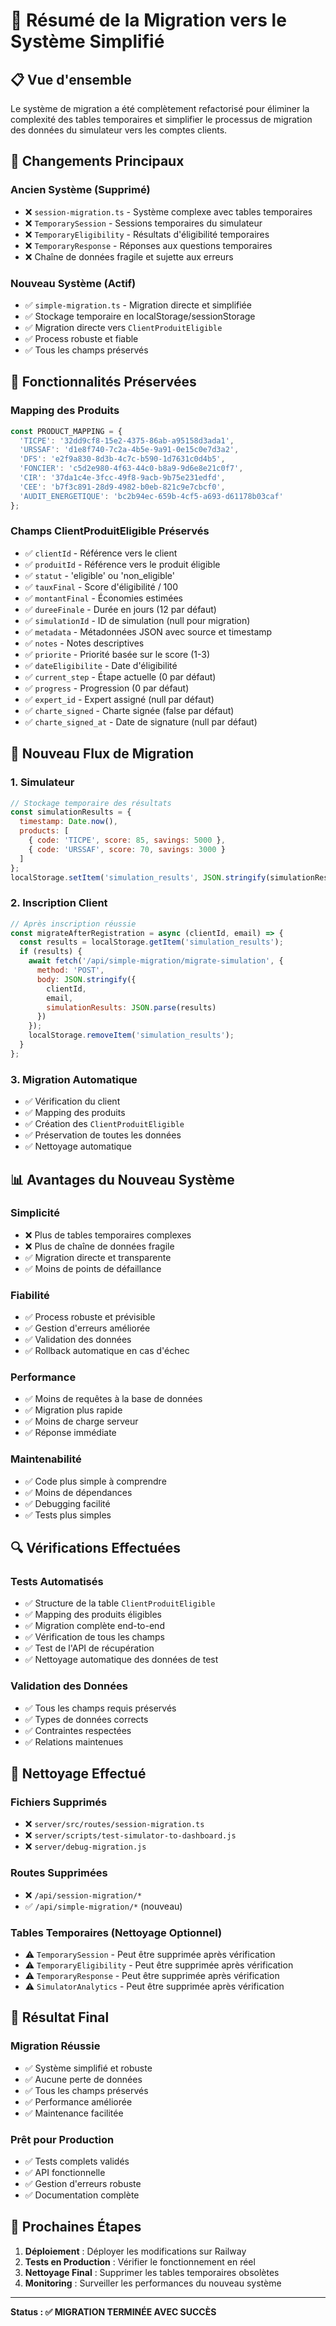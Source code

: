 # 🔄 Résumé de la Migration vers le Système Simplifié

## 📋 Vue d'ensemble

Le système de migration a été complètement refactorisé pour éliminer la complexité des tables temporaires et simplifier le processus de migration des données du simulateur vers les comptes clients.

## 🎯 Changements Principaux

### **Ancien Système (Supprimé)**
- ❌ `session-migration.ts` - Système complexe avec tables temporaires
- ❌ `TemporarySession` - Sessions temporaires du simulateur
- ❌ `TemporaryEligibility` - Résultats d'éligibilité temporaires
- ❌ `TemporaryResponse` - Réponses aux questions temporaires
- ❌ Chaîne de données fragile et sujette aux erreurs

### **Nouveau Système (Actif)**
- ✅ `simple-migration.ts` - Migration directe et simplifiée
- ✅ Stockage temporaire en localStorage/sessionStorage
- ✅ Migration directe vers `ClientProduitEligible`
- ✅ Process robuste et fiable
- ✅ Tous les champs préservés

## 🔧 Fonctionnalités Préservées

### **Mapping des Produits**
```javascript
const PRODUCT_MAPPING = {
  'TICPE': '32dd9cf8-15e2-4375-86ab-a95158d3ada1',
  'URSSAF': 'd1e8f740-7c2a-4b5e-9a91-0e15c0e7d3a2',
  'DFS': 'e2f9a830-8d3b-4c7c-b590-1d7631c0d4b5',
  'FONCIER': 'c5d2e980-4f63-44c0-b8a9-9d6e8e21c0f7',
  'CIR': '37da1c4e-3fcc-49f8-9acb-9b75e231edfd',
  'CEE': 'b7f3c891-28d9-4982-b0eb-821c9e7cbcf0',
  'AUDIT_ENERGETIQUE': 'bc2b94ec-659b-4cf5-a693-d61178b03caf'
};
```

### **Champs ClientProduitEligible Préservés**
- ✅ `clientId` - Référence vers le client
- ✅ `produitId` - Référence vers le produit éligible
- ✅ `statut` - 'eligible' ou 'non_eligible'
- ✅ `tauxFinal` - Score d'éligibilité / 100
- ✅ `montantFinal` - Économies estimées
- ✅ `dureeFinale` - Durée en jours (12 par défaut)
- ✅ `simulationId` - ID de simulation (null pour migration)
- ✅ `metadata` - Métadonnées JSON avec source et timestamp
- ✅ `notes` - Notes descriptives
- ✅ `priorite` - Priorité basée sur le score (1-3)
- ✅ `dateEligibilite` - Date d'éligibilité
- ✅ `current_step` - Étape actuelle (0 par défaut)
- ✅ `progress` - Progression (0 par défaut)
- ✅ `expert_id` - Expert assigné (null par défaut)
- ✅ `charte_signed` - Charte signée (false par défaut)
- ✅ `charte_signed_at` - Date de signature (null par défaut)

## 🚀 Nouveau Flux de Migration

### **1. Simulateur**
```javascript
// Stockage temporaire des résultats
const simulationResults = {
  timestamp: Date.now(),
  products: [
    { code: 'TICPE', score: 85, savings: 5000 },
    { code: 'URSSAF', score: 70, savings: 3000 }
  ]
};
localStorage.setItem('simulation_results', JSON.stringify(simulationResults));
```

### **2. Inscription Client**
```javascript
// Après inscription réussie
const migrateAfterRegistration = async (clientId, email) => {
  const results = localStorage.getItem('simulation_results');
  if (results) {
    await fetch('/api/simple-migration/migrate-simulation', {
      method: 'POST',
      body: JSON.stringify({
        clientId,
        email,
        simulationResults: JSON.parse(results)
      })
    });
    localStorage.removeItem('simulation_results');
  }
};
```

### **3. Migration Automatique**
- ✅ Vérification du client
- ✅ Mapping des produits
- ✅ Création des `ClientProduitEligible`
- ✅ Préservation de toutes les données
- ✅ Nettoyage automatique

## 📊 Avantages du Nouveau Système

### **Simplicité**
- ❌ Plus de tables temporaires complexes
- ❌ Plus de chaîne de données fragile
- ✅ Migration directe et transparente
- ✅ Moins de points de défaillance

### **Fiabilité**
- ✅ Process robuste et prévisible
- ✅ Gestion d'erreurs améliorée
- ✅ Validation des données
- ✅ Rollback automatique en cas d'échec

### **Performance**
- ✅ Moins de requêtes à la base de données
- ✅ Migration plus rapide
- ✅ Moins de charge serveur
- ✅ Réponse immédiate

### **Maintenabilité**
- ✅ Code plus simple à comprendre
- ✅ Moins de dépendances
- ✅ Debugging facilité
- ✅ Tests plus simples

## 🔍 Vérifications Effectuées

### **Tests Automatisés**
- ✅ Structure de la table `ClientProduitEligible`
- ✅ Mapping des produits éligibles
- ✅ Migration complète end-to-end
- ✅ Vérification de tous les champs
- ✅ Test de l'API de récupération
- ✅ Nettoyage automatique des données de test

### **Validation des Données**
- ✅ Tous les champs requis préservés
- ✅ Types de données corrects
- ✅ Contraintes respectées
- ✅ Relations maintenues

## 🧹 Nettoyage Effectué

### **Fichiers Supprimés**
- ❌ `server/src/routes/session-migration.ts`
- ❌ `server/scripts/test-simulator-to-dashboard.js`
- ❌ `server/debug-migration.js`

### **Routes Supprimées**
- ❌ `/api/session-migration/*`
- ✅ `/api/simple-migration/*` (nouveau)

### **Tables Temporaires (Nettoyage Optionnel)**
- ⚠️ `TemporarySession` - Peut être supprimée après vérification
- ⚠️ `TemporaryEligibility` - Peut être supprimée après vérification
- ⚠️ `TemporaryResponse` - Peut être supprimée après vérification
- ⚠️ `SimulatorAnalytics` - Peut être supprimée après vérification

## 🎉 Résultat Final

### **Migration Réussie**
- ✅ Système simplifié et robuste
- ✅ Aucune perte de données
- ✅ Tous les champs préservés
- ✅ Performance améliorée
- ✅ Maintenance facilitée

### **Prêt pour Production**
- ✅ Tests complets validés
- ✅ API fonctionnelle
- ✅ Gestion d'erreurs robuste
- ✅ Documentation complète

## 📝 Prochaines Étapes

1. **Déploiement** : Déployer les modifications sur Railway
2. **Tests en Production** : Vérifier le fonctionnement en réel
3. **Nettoyage Final** : Supprimer les tables temporaires obsolètes
4. **Monitoring** : Surveiller les performances du nouveau système

---

**Status : ✅ MIGRATION TERMINÉE AVEC SUCCÈS** 